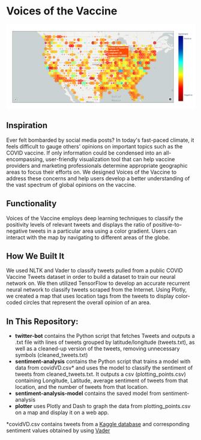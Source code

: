 # Voices of the Vaccine
![Image of Interactive Map](/assets/vaccine.PNG)
## Inspiration
Ever felt bombarded by social media posts? In today's fast-paced climate, it feels difficult to gauge others' opinions on important topics such as the COVID vaccine. If only information could be condensed into an all-encompassing, user-friendly visualization tool that can help vaccine providers and marketing professionals determine appropriate geographic areas to focus their efforts on. We designed Voices of the Vaccine to address these concerns and help users develop a better understanding of the vast spectrum of global opinions on the vaccine. 

## Functionality
Voices of the Vaccine employs deep learning techniques to classify the positivity levels of relevant tweets and displays the ratio of positive-to-negative tweets in a particular area using a color gradient. Users can interact with the map by navigating to different areas of the globe.

## How We Built It
We used NLTK and Vader to classify tweets pulled from a public COVID Vaccine Tweets dataset in order to build a dataset to train our neural network on. We then utilized TensorFlow to develop an accurate recurrent neural network to classify tweets scraped from the Internet. Using Plotly, we created a map that uses location tags from the tweets to display color-coded circles that represent the overall opinion of an area.

## In This Repository:
- **twitter-bot** contains the Python script that fetches Tweets and outputs a .txt file with lines of tweets grouped by latitude/longitude (tweets.txt), as well as a cleaned-up version of the tweets, removing unnecessary symbols (cleaned_tweets.txt)
- **sentiment-analysis** contains the Python script that trains a model with data from covidVD.csv* and uses the model to classify the sentiment of tweets from cleaned_tweets.txt. It outputs a csv (plotting_points.csv) containing Longitude, Latitude, average sentiment of tweets from that location, and the number of tweets from that location.
- **sentiment-analysis-model** contains the saved model from sentiment-analysis
- **plotter** uses Plotly and Dash to graph the data from plotting_points.csv on a map and display it on a web app.

*covidVD.csv contains tweets from a [Kaggle database](https://www.kaggle.com/kaushiksuresh147/covidvaccine-tweets/code) and corresponding sentiment values obtained by using [Vader](https://github.com/cjhutto/vaderSentiment)
